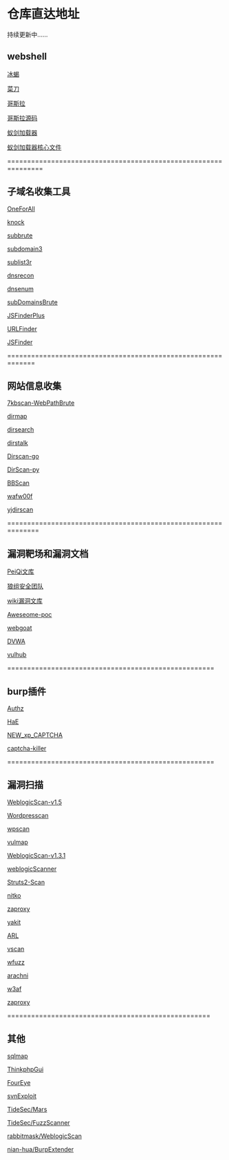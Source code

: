 # 仓库直达地址 

持续更新中......

## webshell

[冰蝎](https://github.com/rebeyond/Behinder)

[菜刀](https://github.com/raddyfiy/caidao-official-version)

[哥斯拉](https://github.com/808Mak1r/GodzillaSource)

[哥斯拉源码](https://github.com/BeichenDream/Godzilla)

[蚁剑加载器](https://github.com/AntSwordProject/AntSword-Loader)

[蚁剑加载器核心文件](https://github.com/AntSwordProject/antSword)

===============================================================

## 子域名收集工具

[OneForAll](https://github.com/shmilylty/OneForAll)

[knock](https://github.com/guelfoweb/knock)

[subbrute](https://github.com/TheRook/subbrute)

[subdomain3](https://github.com/yanxiu0614/subdomain3)

[sublist3r](https://github.com/aboul3la/Sublist3r)

[dnsrecon](https://github.com/darkoperator/dnsrecon)

[dnsenum](https://github.com/fwaeytens/dnsenum)

[subDomainsBrute](https://github.com/lijiejie/subDomainsBrute)

[JSFinderPlus](https://github.com/mickeystone/JSFinderPlus)

[URLFinder](https://github.com/pingc0y/URLFinder)

[JSFinder](https://github.com/Threezh1/JSFinder)

=============================================================

## 网站信息收集

[7kbscan-WebPathBrute](https://github.com/7kbstorm/7kbscan-WebPathBrute)

[dirmap](https://github.com/H4ckForJob/dirmap)

[dirsearch](https://github.com/maurosoria/dirsearch)

[dirstalk](https://github.com/stefanoj3/dirstalk)

[Dirscan-go](https://github.com/corunb/Dirscan)

[DirScan-py](https://github.com/Degree-21/dirScan)

[BBScan](https://github.com/lijiejie/BBScan)

[wafw00f](https://github.com/EnableSecurity/wafw00f)

[yjdirscan](https://github.com/foryujian/yjdirscan)

==============================================================

## 漏洞靶场和漏洞文档

[PeiQi文库](https://peiqi.wgpsec.org)

[狼组安全团队](https://wiki.wgpsec.org/)

[wiki漏洞文库](https://wiki.wy876.cn/#/)

[Aweseome-poc](https://github.com/Threekiii/Awesome-POC)

[webgoat](https://github.com/WebGoat/WebGoat)

[DVWA](https://github.com/digininja/DVWA)

[vulhub](https://github.com/vulhub/vulhub)


====================================================
## burp插件

[Authz](https://github.com/wuntee/BurpAuthzPlugin)

[HaE](https://github.com/gh0stkey/HaE)

[NEW_xp_CAPTCHA](https://github.com/smxiazi/NEW_xp_CAPTCHA)

[captcha-killer](https://github.com/c0ny1/captcha-killer)

====================================================
## 漏洞扫描

[WeblogicScan-v1.5](https://github.com/rabbitmask/WeblogicScan)

[Wordpresscan](https://github.com/swisskyrepo/Wordpresscan)

[wpscan](https://github.com/wpscanteam/wpscan)

[vulmap](https://github.com/zhzyker/vulmap)

[WeblogicScan-v1.3.1](https://github.com/dr0op/WeblogicScan)

[weblogicScanner](https://github.com/0xn0ne/weblogicScanner)

[Struts2-Scan](https://github.com/HatBoy/Struts2-Scan)

[nitko](https://github.com/sullo/nikto)

[zaproxy](https://github.com/zaproxy/zaproxy)

[yakit](https://github.com/yaklang/yakit)

[ARL](https://github.com/Aabyss-Team/ARL)

[vscan](https://github.com/veo/vscan)

[wfuzz](https://github.com/xmendez/wfuzz)

[arachni](https://github.com/Arachni/arachni)

[w3af](https://github.com/andresriancho/w3af)

[zaproxy](https://github.com/zaproxy/zaproxy)


===================================================
## 其他

[sqlmap](https://github.com/sqlmapproject/sqlmap)

[ThinkphpGui](https://github.com/Lotus6/ThinkphpGUI)

[FourEye](https://github.com/lengjibo/FourEye)

[svnExploit](https://github.com/admintony/svnExploit)

[TideSec/Mars](https://github.com/TideSec/Mars)

[TideSec/FuzzScanner](https://github.com/TideSec/FuzzScanner)
  
[rabbitmask/WeblogicScan](https://github.com/rabbitmask/WeblogicScan)

[nian-hua/BurpExtender](https://github.com/nian-hua/BurpExtender)


